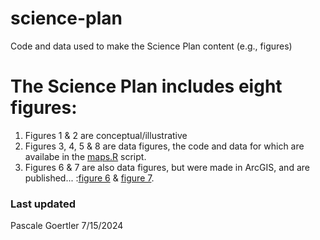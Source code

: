 # science-plan
Code and data used to make the Science Plan content (e.g., figures)

# The Science Plan includes eight figures:
1. Figures 1 & 2 are conceptual/illustrative
2. Figures 3, 4, 5 & 8 are data figures, the code and data for which are availabe in the [maps.R](https://github.com/Healthy-Rivers-and-Landscapes-Science/science-plan/blob/main/maps.R) script.
3. Figures 6 & 7 are also data figures, but were made in ArcGIS, and are published... :[figure 6]() & [figure 7]().

### Last updated
Pascale Goertler 7/15/2024
